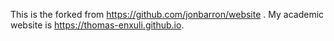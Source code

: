 This is the forked from https://github.com/jonbarron/website .
My academic website is https://thomas-enxuli.github.io.
